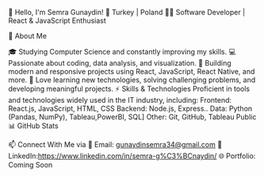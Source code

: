👋 Hello, I'm Semra Gunaydin!
📍 Turkey | Poland
🧑‍💻 Software Developer | React & JavaScript Enthusiast

🚀 About Me

🎓 Studying Computer Science and constantly improving my skills.
💻 Passionate about coding, data analysis, and visualization.
🔨 Building modern and responsive projects using React, JavaScript, React Native, and more.
🧩 Love learning new technologies, solving challenging problems, and developing meaningful projects.
⚡ Skills & Technologies
Proficient in tools and technologies widely used in the IT industry, including:
Frontend: React.js, JavaScript, HTML, CSS
Backend: Node.js, Express..
Data:  Python (Pandas, NumPy), Tableau,PowerBI, SQL]
Other: Git, GitHub, Tableau Public
📊 GitHub Stats

📫 Connect With Me via
💌 Email: gunaydinsemra34@gmail.com
💼 LinkedIn:https://www.linkedin.com/in/semra-g%C3%BCnaydin/
🌐 Portfolio: Coming Soon
